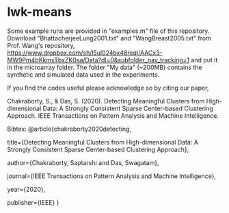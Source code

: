 # lwk-means
Some example runs are provided in "examples.m" file of this repository. Download "BhattacherjeeLung2001.txt" and "WangBreast2005.txt" from Prof. Wang's repository, https://www.dropbox.com/sh/l5ul024bx48reqj/AACx3-MW9Pm4bKkmxTbxZK0sa/Data?dl=0&subfolder_nav_tracking=1 and put it in the microarray folder. The folder "My data" (~200MB) contains the synthetic and simulated data used in the experiments.

If you find the codes useful please acknowledge so by citing our paper,

Chakraborty, S., & Das, S. (2020). Detecting Meaningful Clusters from High-dimensional Data: A Strongly Consistent Sparse Center-based Clustering Approach. IEEE Transactions on Pattern Analysis and Machine Intelligence.

Bibtex:
@article{chakraborty2020detecting,

  title={Detecting Meaningful Clusters from High-dimensional Data: A Strongly Consistent Sparse Center-based Clustering Approach},
  
  author={Chakraborty, Saptarshi and Das, Swagatam},
  
  journal={IEEE Transactions on Pattern Analysis and Machine Intelligence},
  
  year={2020},
  
  publisher={IEEE}
}
